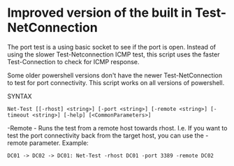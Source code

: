 # Improved version of the built in Test-NetConnection

The port test is a using basic socket to see if the port is open.
Instead of using the slower Test-Netconnection ICMP test, this script uses the faster Test-Connection to check for ICMP response.

Some older powershell versions don't have the newer Test-NetConnection to test for port connectivity. This script works on all versions of powershell.


SYNTAX

    Net-Test [[-rhost] <string>] [-port <string>] [-remote <string>] [-timeout <string>] [-help] [<CommonParameters>]

-Remote - Runs the test from a remote host towards rhost.
I.e. If you want to test the port connectivity back from the target host, you can use the -remote parameter.
Example: 

    DC01 -> DC02 -> DC01: Net-Test -rhost DC01 -port 3389 -remote DC02
